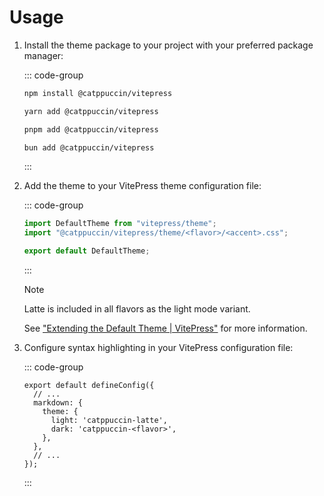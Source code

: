 # Usage

1. Install the theme package to your project with your preferred package manager:

   ::: code-group

   ```bash [npm]
   npm install @catppuccin/vitepress
   ```

   ```bash [Yarn]
   yarn add @catppuccin/vitepress
   ```

   ```bash [pnpm]
   pnpm add @catppuccin/vitepress
   ```

   ```bash [Bun]
   bun add @catppuccin/vitepress
   ```

   :::

2. Add the theme to your VitePress theme configuration file:

   ::: code-group

   ```ts {2} [.vitepress/theme/index.ts]
   import DefaultTheme from "vitepress/theme";
   import "@catppuccin/vitepress/theme/<flavor>/<accent>.css";

   export default DefaultTheme;
   ```

   :::

   > [!NOTE]
   > Latte is included in all flavors as the light mode variant.

   See ["Extending the Default Theme | VitePress"](https://vitepress.dev/guide/extending-default-theme#extending-the-default-theme) for more information.

3. Configure syntax highlighting in your VitePress configuration file:

   ::: code-group

   ```ts{6} [.vitepress/config.mts]
   export default defineConfig({
     // ...
     markdown: {
       theme: {
         light: 'catppuccin-latte',
         dark: 'catppuccin-<flavor>',
       },
     },
     // ...
   });
   ```

   :::

&nbsp;
